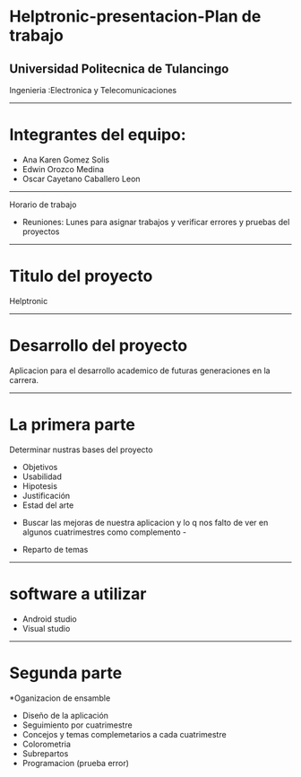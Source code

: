 # Helptronic-presentacion-Plan de trabajo 
## Universidad Politecnica de Tulancingo 
Ingenieria :Electronica y Telecomunicaciones 
********************************************************
# Integrantes del equipo:
 * Ana Karen Gomez Solis 
 * Edwin Orozco Medina 
 * Oscar Cayetano Caballero Leon 
**********************************************************************
Horario de trabajo 
* Reuniones: Lunes para asignar trabajos y verificar errores y pruebas del proyectos
*******************************************************
# Titulo del proyecto
Helptronic
********************************************************
# Desarrollo del proyecto
Aplicacion para el desarrollo academico de futuras generaciones en la carrera. 
***********************************************************
# La primera parte 
Determinar nustras bases del proyecto
 * Objetivos
 * Usabilidad 
 * Hipotesis
 * Justificación
 * Estad del arte 
 - Buscar las mejoras de nuestra aplicacion y lo q nos falto de ver en algunos cuatrimestres como complemento -
 * Reparto de temas 
 ****************************************************************
 # software a utilizar 
 * Android studio
 * Visual studio 
 
 ****************************************************************
 # Segunda parte 
   *Oganizacion de ensamble 
   * Diseño de la aplicación 
   * Seguimiento por cuatrimestre
   * Concejos y temas complemetarios a cada cuatrimestre
   * Colorometria 
   * Subrepartos
   * Programacion (prueba error)
